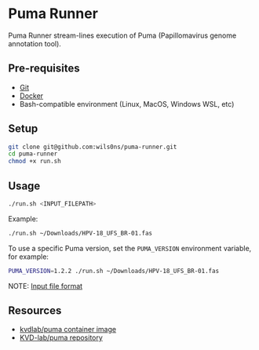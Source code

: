 # Puma Runner

Puma Runner stream-lines execution of Puma (Papillomavirus genome annotation tool).

## Pre-requisites

* [Git](https://git-scm.com/downloads)
* [Docker](https://docs.docker.com/get-docker/)
* Bash-compatible environment (Linux, MacOS, Windows WSL, etc)

## Setup

```bash
git clone git@github.com:wils0ns/puma-runner.git
cd puma-runner
chmod +x run.sh
```

## Usage

```bash
./run.sh <INPUT_FILEPATH>
```

Example:

```bash
./run.sh ~/Downloads/HPV-18_UFS_BR-01.fas
```

To use a specific Puma version, set the `PUMA_VERSION` environment variable, for example:

```bash
PUMA_VERSION=1.2.2 ./run.sh ~/Downloads/HPV-18_UFS_BR-01.fas
```

NOTE: [Input file format](https://github.com/KVD-lab/puma#formatting-input-fasta-file-1)

## Resources

* [kvdlab/puma container image](https://hub.docker.com/r/kvdlab/puma)
* [KVD-lab/puma repository](https://github.com/KVD-lab/puma)
